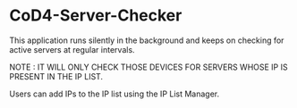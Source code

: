 # CoD4-Server-Checker

This application runs silently in the background and keeps on checking for active servers at regular intervals.

NOTE : IT WILL ONLY CHECK THOSE DEVICES FOR SERVERS WHOSE IP IS PRESENT IN THE IP LIST.

Users can add IPs to the IP list using the IP List Manager.
